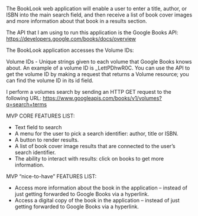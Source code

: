 The BookLook web application will enable a user to enter a title, author, or ISBN into the main search field, 
and then receive a list of book cover images and more information about that book in a results section. 

The API that I am using to run this application is the Google Books API: https://developers.google.com/books/docs/overview

The BookLook application accesses the Volume IDs: 

Volume IDs - Unique strings given to each volume that Google Books knows about. An example of a volume ID is _LettPDhwR0C. 
You can use the API to get the volume ID by making a request that returns a Volume resource; you can find the volume ID in its id field.

I perform a volumes search by sending an HTTP GET request to the following URL:
https://www.googleapis.com/books/v1/volumes?q=search+terms

MVP CORE FEATURES LIST:
-	Text field to search
-	A menu for the user to pick a search identifier: author, title or ISBN.
-	A button to render results.
-	A list of book cover image results that are connected to the user’s search identifier. 
-	The ability to interact with results: click on books to get more information. 

MVP “nice-to-have” FEATURES LIST:
-	Access more information about the book in the application – instead of just getting forwarded to Google Books via a hyperlink. 
-	Access a digital copy of the book in the application – instead of just getting forwarded to Google Books via a hyperlink.
